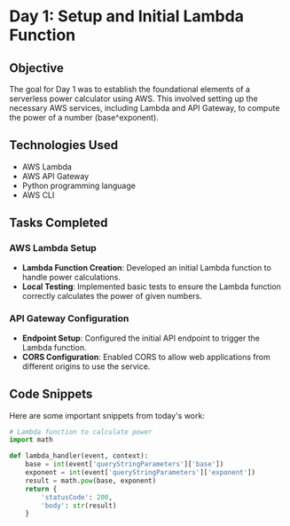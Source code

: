 # Day 1: Setup and Initial Lambda Function

## Objective
The goal for Day 1 was to establish the foundational elements of a serverless power calculator using AWS. This involved setting up the necessary AWS services, including Lambda and API Gateway, to compute the power of a number (base^exponent).

## Technologies Used
- AWS Lambda
- AWS API Gateway
- Python programming language
- AWS CLI

## Tasks Completed

### AWS Lambda Setup
- **Lambda Function Creation**: Developed an initial Lambda function to handle power calculations.
- **Local Testing**: Implemented basic tests to ensure the Lambda function correctly calculates the power of given numbers.

### API Gateway Configuration
- **Endpoint Setup**: Configured the initial API endpoint to trigger the Lambda function.
- **CORS Configuration**: Enabled CORS to allow web applications from different origins to use the service.

## Code Snippets

Here are some important snippets from today's work:

```python
# Lambda function to calculate power
import math

def lambda_handler(event, context):
    base = int(event['queryStringParameters']['base'])
    exponent = int(event['queryStringParameters']['exponent'])
    result = math.pow(base, exponent)
    return {
        'statusCode': 200,
        'body': str(result)
    }
